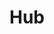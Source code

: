 ---
title: Hub
description: |-
     All the latest news including press releases, blogs and social media as well as Linaro events.
layout: default-no-sub-nav
permalink: /hub/
---